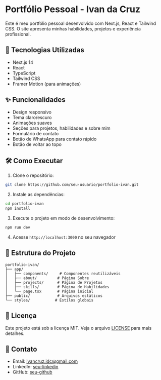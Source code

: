 # Portfólio Pessoal - Ivan da Cruz

Este é meu portfólio pessoal desenvolvido com Next.js, React e Tailwind CSS. O site apresenta minhas habilidades, projetos e experiência profissional.

## 🚀 Tecnologias Utilizadas

- Next.js 14
- React
- TypeScript
- Tailwind CSS
- Framer Motion (para animações)

## ✨ Funcionalidades

- Design responsivo
- Tema claro/escuro
- Animações suaves
- Seções para projetos, habilidades e sobre mim
- Formulário de contato
- Botão de WhatsApp para contato rápido
- Botão de voltar ao topo

## 🛠️ Como Executar

1. Clone o repositório:
```bash
git clone https://github.com/seu-usuario/portfolio-ivan.git
```

2. Instale as dependências:
```bash
cd portfolio-ivan
npm install
```

3. Execute o projeto em modo de desenvolvimento:
```bash
npm run dev
```

4. Acesse `http://localhost:3000` no seu navegador

## 📝 Estrutura do Projeto

```
portfolio-ivan/
├── app/
│   ├── components/     # Componentes reutilizáveis
│   ├── about/         # Página Sobre
│   ├── projects/      # Página de Projetos
│   ├── skills/        # Página de Habilidades
│   └── page.tsx       # Página inicial
├── public/            # Arquivos estáticos
└── styles/           # Estilos globais
```

## 📄 Licença

Este projeto está sob a licença MIT. Veja o arquivo [LICENSE](LICENSE) para mais detalhes.

## 📧 Contato

- Email: ivancruz.idc@gmail.com
- LinkedIn: [seu-linkedin](https://linkedin.com/in/ivan-da-cruz-787290134)
- GitHub: [seu-github](https://github.com/ivandacruz)